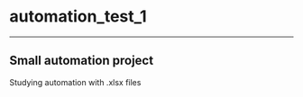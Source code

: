 # automation_test_1
-----------------------
Small automation project
-----------------------
Studying automation with .xlsx files
